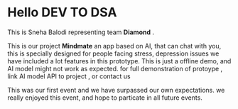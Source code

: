 <h1>Hello DEV TO DSA</h1>

This is Sneha Balodi representing team **Diamond** .

This is our project **Mindmate**
an app based on AI, that can chat with you, this is specially designed for people facing stress, depression issues 
we have included a lot features in this prototype.
This is just a offline demo, and AI model might not work as expected.
for full demonstration of protoype , link AI model API to project , or contact us

This was our first event and we have surpassed our own expectations.
we really enjoyed this event, and hope to particate in all future events.
